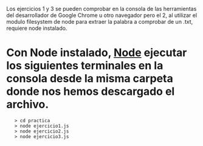 Los ejercicios 1 y 3 se pueden comprobar en la consola de las herramientas del desarrollador de Google Chrome u otro navegador pero el 2, al utilizar el modulo filesystem de node para extraer la palabra a comprobar de un .txt, requiere node instalado.

# Con Node instalado, [Node](https://nodejs.org/en/download/) ejecutar los siguientes terminales en la consola desde la misma carpeta donde nos hemos descargado el archivo.

```
   > cd practica
   > node ejercicio1.js
   > node ejercicio2.js
   > node ejercicio3.js

```

